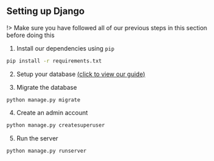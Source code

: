 ## Setting up Django

!> Make sure you have followed all of our previous steps in this section before doing this

1. Install our dependencies using `pip`

```bash
pip install -r requirements.txt
```

2. Setup your database [(click to view our guide)](getting-setup/databases/)

3. Migrate the database

```shell
python manage.py migrate
```

4. Create an admin account

```bash
python manage.py createsuperuser
```

5. Run the server

```bash
python manage.py runserver
```